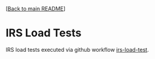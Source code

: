 <!-- TODO (mfischer): #393: clarify: where / how are the results analyzed?! -->

[[Back to main README](../README.md)]


# IRS Load Tests

IRS load tests executed via github workflow [irs-load-test](../.github/workflows/irs-load-test.yaml).

